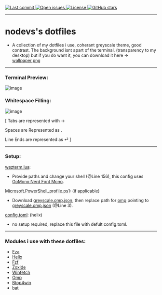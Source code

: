 <p>
  <a href="https://github.com/nodev7/nodevs-dotfiles/commits/main">
    <img src="https://img.shields.io/github/last-commit/nodev7/nodevs-dotfiles" alt="Last commit" />
  </a>
  <a href="https://github.com/nodev7/nodevs-dotfiles/issues">
    <img src="https://img.shields.io/github/issues/nodev7/nodevs-dotfiles" alt="Open issues" />
  </a>
  <a href="https://github.com/nodev7/nodevs-dotfiles/blob/main/LICENSE">
    <img src="https://img.shields.io/github/license/nodev7/nodevs-dotfiles" alt="License" />
  </a>
  <a href="https://github.com/nodev7/nodevs-dotfiles/stargazers">
    <img src="https://img.shields.io/github/stars/nodev7/nodevs-dotfiles?style=social" alt="GitHub stars" />
  </a>
</p>

---

# nodevs's dotfiles
- A collection of my dotfiles i use, coherant greyscale theme, good contrast.
  The background isnt apart of the terminal. (transparency to my desktop) but if you do want it, you can download it here → [wallpaper.png](./wallpaper.png)

---

### Terminal Preview:

![image](https://github.com/user-attachments/assets/8b647658-b3df-4519-b50f-b4af340e54d8)

### Whitespace Filling:

![image](https://github.com/user-attachments/assets/29e469c5-6318-4949-9d79-7f1fb36ac7fc)

[ Tabs are represented with →

Spaces are Represented as .

Line Ends are represented as ⏎ ]

---

### Setup:
[wezterm.lua](./wezterm.lua):
- Provide paths and change your shell (@Line 156), this config uses [GoMono Nerd Font Mono](https://www.nerdfonts.com/font-downloads).

[Microsoft.PowerShell_profile.ps1](./Microsoft.PowerShell_profile.ps1): (if applicable)
- Download [greyscale.omp.json](./greyscale.omp.json), then replace path for [omp](https://ohmyposh.dev) pointing to [greyscale.omp.json](./greyscale.omp.json) (@Line 3). 

[config.toml](./config.toml): (helix)
- no setup required, replace this file with defult config.toml.

---

### Modules i use with these dotfiles:

- [Eza](github.com/search?q=eza&type=repositories)
- [Helix](https://docs.helix-editor.com/install.html)
- [Fzf](https://github.com/junegunn/fzf)
- [Zoxide](https://github.com/ajeetdsouza/zoxide)
- [Winfetch](https://github.com/lptstr/winfetch)
- [Omp](https://ohmyposh.dev)
- [Btop4win](https://github.com/aristocratos/btop4win)
- [bat](https://github.com/sharkdp/bat)









